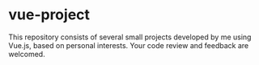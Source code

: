# vue-project
This repository consists of several small projects developed by me using Vue.js, based on personal interests. Your code review and feedback are welcomed.

